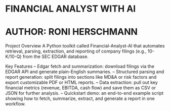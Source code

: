 # FINANCIAL ANALYST WITH AI
# AUTHOR: RONI HERSCHMANN
Project Overview
A Python toolkit called Financial-Analyst-AI that automates retrieval, parsing, extraction, and reporting of company filings (e.g., 10-K/10-Q) from the SEC EDGAR database.

Key Features
– Edgar fetch and summarization: download filings via the EDGAR API and generate plain-English summaries.
– Structured parsing and report generation: split filings into sections like MD&A or risk factors and export customizable PDF or HTML reports.
– Data extraction: pull out key financial metrics (revenue, EBITDA, cash flow) and save them as CSV or JSON for further analysis.
– Quickstart demo: an end-to-end example script showing how to fetch, summarize, extract, and generate a report in one workflow.
